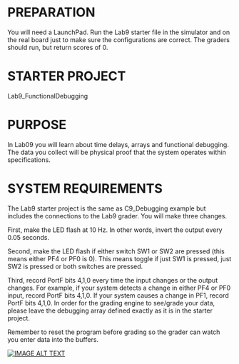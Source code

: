 
PREPARATION
=================

You will need a LaunchPad.  Run the Lab9 starter file in the simulator and on the real board just to make sure the configurations are correct. The graders should run, but return scores of 0.

STARTER PROJECT
=================

Lab9_FunctionalDebugging

PURPOSE
=================

In Lab09 you will learn about time delays, arrays and functional debugging. The data you collect will be physical proof that the system operates within specifications.

SYSTEM REQUIREMENTS
=================

The Lab9 starter project is the same as C9_Debugging example but includes the connections to the Lab9 grader. You will make three changes.

First, make the LED flash at 10 Hz. In other words, invert the output every 0.05 seconds.

Second, make the LED flash if either switch SW1 or SW2 are pressed (this means either PF4 or PF0 is 0).  This means toggle if just SW1 is pressed, just SW2 is pressed or both switches are pressed.

Third, record PortF bits 4,1,0 every time the input changes or the output changes. For example, if your system detects a change in either PF4 or PF0 input, record PortF bits 4,1,0. If your system causes a change in PF1, record PortF bits 4,1,0. In order for the grading engine to see/grade your data, please leave the debugging array defined exactly as it is in the starter project.

Remember to reset the program before grading so the grader can watch you enter data into the buffers.

[![IMAGE ALT TEXT](http://img.youtube.com/vi/XXXXXXXX/0.jpg)](http://www.youtube.com/watch?v=XXXXX "Video Title")

